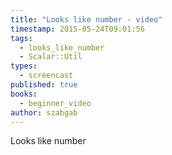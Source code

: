 ```yaml
---
title: "Looks like number - video"
timestamp: 2015-05-24T09:01:56
tags:
  - looks_like_number
  - Scalar::Util
types:
  - screencast
published: true
books:
  - beginner_video
author: szabgab
---
```



Looks like number


<slidecast file="beginner-perl/looks-like-number" youtube="hQrc2Eq9BNw" />
